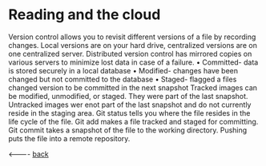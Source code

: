 # Reading and the cloud
Version control allows you to revisit different versions of a file by recording changes. Local versions are on your hard drive, centralized versions are on one centralized server. Distributed version control has mirrored copies on various servers to minimize lost data in case of a failure.
•	Committed- data is stored securely in a local database
•	Modified- changes have been changed but not committed to the database
•	Staged- flagged a files changed version to be committed in the next snapshot
Tracked images can be modified, unmodified, or staged. They were part of the last snapshot. Untracked images wer enot part of the last snapshot and do not currently reside in the staging area. 
Git status tells you where the file resides in the life cycle of the file. Git add makes a file tracked and staged for committing. Git commit takes a snapshot of the file to the working directory. Pushing puts the file into a remote repository. 



<---- [back](../README.md)
